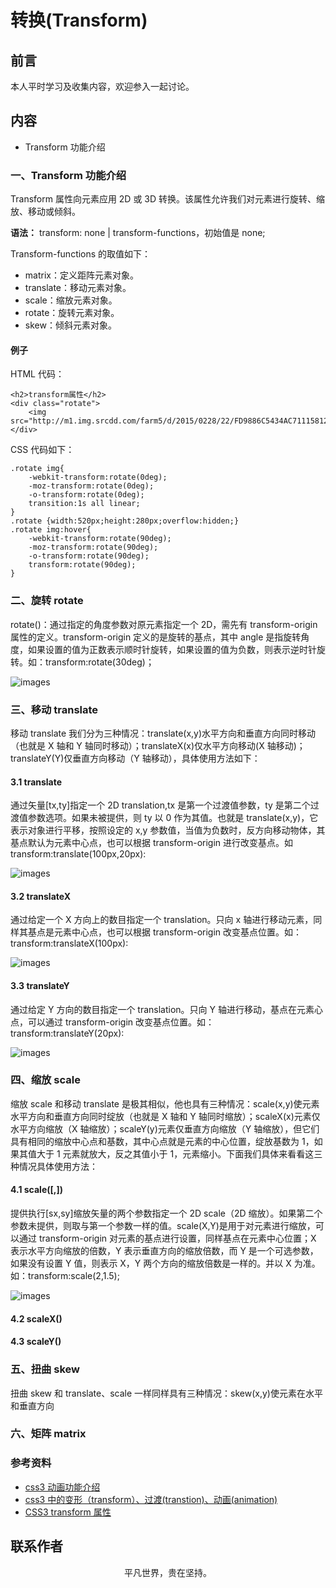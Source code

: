# 转换(Transform)

## 前言

本人平时学习及收集内容，欢迎参入一起讨论。

## 内容

- Transform 功能介绍

### 一、Transform 功能介绍

Transform 属性向元素应用 2D 或 3D 转换。该属性允许我们对元素进行旋转、缩放、移动或倾斜。

**语法：** transform: none | transform-functions，初始值是 none;

Transform-functions 的取值如下：

- matrix：定义距阵元素对象。
- translate：移动元素对象。
- scale：缩放元素对象。
- rotate：旋转元素对象。
- skew：倾斜元素对象。

#### 例子

HTML 代码：

```
<h2>transform属性</h2>
<div class="rotate">
    <img src="http://m1.img.srcdd.com/farm5/d/2015/0228/22/FD9886C5434AC71115812ED3DB6409B9_B500_900_500_269.jpeg"/>
</div>
```

CSS 代码如下：

```
.rotate img{
    -webkit-transform:rotate(0deg);
    -moz-transform:rotate(0deg);
    -o-transform:rotate(0deg);
    transition:1s all linear;
}
.rotate {width:520px;height:280px;overflow:hidden;}
.rotate img:hover{
    -webkit-transform:rotate(90deg);
    -moz-transform:rotate(90deg);
    -o-transform:rotate(90deg);
    transform:rotate(90deg);
}
```

### 二、旋转 rotate

rotate(<angle>)：通过指定的角度参数对原元素指定一个 2D，需先有 transform-origin 属性的定义。transform-origin 定义的是旋转的基点，其中 angle 是指旋转角度，如果设置的值为正数表示顺时针旋转，如果设置的值为负数，则表示逆时针旋转。如：transform:rotate(30deg)；

![images](translate-x.png)

### 三、移动 translate

移动 translate 我们分为三种情况：translate(x,y)水平方向和垂直方向同时移动（也就是 X 轴和 Y 轴同时移动）；translateX(x)仅水平方向移动(X 轴移动)；translateY(Y)仅垂直方向移动（Y 轴移动），具体使用方法如下：

#### 3.1 translate

通过矢量[tx,ty]指定一个 2D translation,tx 是第一个过渡值参数，ty 是第二个过渡值参数选项。如果未被提供，则 ty 以 0 作为其值。也就是 translate(x,y)，它表示对象进行平移，按照设定的 x,y 参数值，当值为负数时，反方向移动物体，其基点默认为元素中心点，也可以根据 transform-origin 进行改变基点。如 transform:translate(100px,20px):

![images](translate-x-y.png)

#### 3.2 translateX

通过给定一个 X 方向上的数目指定一个 translation。只向 x 轴进行移动元素，同样其基点是元素中心点，也可以根据 transform-origin 改变基点位置。如：transform:translateX(100px):

![images](translate-x.png)

#### 3.3 translateY

通过给定 Y 方向的数目指定一个 translation。只向 Y 轴进行移动，基点在元素心点，可以通过 transform-origin 改变基点位置。如：transform:translateY(20px):

![images](translate-y.png)

### 四、缩放 scale

缩放 scale 和移动 translate 是极其相似，他也具有三种情况：scale(x,y)使元素水平方向和垂直方向同时绽放（也就是 X 轴和 Y 轴同时缩放）；scaleX(x)元素仅水平方向缩放（X 轴缩放）；scaleY(y)元素仅垂直方向缩放（Y 轴缩放），但它们具有相同的缩放中心点和基数，其中心点就是元素的中心位置，绽放基数为 1，如果其值大于 1 元素就放大，反之其值小于 1，元素缩小。下面我们具体来看看这三种情况具体使用方法：

#### 4.1 scale(<number>[,<number>])

提供执行[sx,sy]缩放矢量的两个参数指定一个 2D scale（2D 缩放）。如果第二个参数未提供，则取与第一个参数一样的值。scale(X,Y)是用于对元素进行缩放，可以通过 transform-origin 对元素的基点进行设置，同样基点在元素中心位置；X 表示水平方向缩放的倍数，Y 表示垂直方向的缩放倍数，而 Y 是一个可选参数，如果没有设置 Y 值，则表示 X，Y 两个方向的缩放倍数是一样的。并以 X 为准。如：transform:scale(2,1.5);

![images](scale-x-y.png)

#### 4.2 scaleX(<number>)

#### 4.3 scaleY(<number>)

### 五、扭曲 skew

扭曲 skew 和 translate、scale 一样同样具有三种情况：skew(x,y)使元素在水平和垂直方向

### 六、矩阵 matrix

### 参考资料

- [css3 动画功能介绍](https://www.cnblogs.com/tugenhua0707/p/4306760.html)
- [css3 中的变形（transform）、过渡(transtion)、动画(animation)](https://www.cnblogs.com/qianduanjingying/p/4937574.html)
- [CSS3 transform 属性](https://www.w3school.com.cn/cssref/pr_transform.asp)

## 联系作者

<div align="center">
    <p>
        平凡世界，贵在坚持。
    </p>
    <img :src="$withBase('/about/contact.png')" />
</div>
